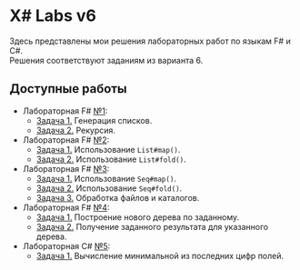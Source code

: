 # X# Labs v6
Здесь представлены мои решения лабораторных работ по языкам F# и C#.<br>
Решения соответствуют заданиям из варианта 6.

## Доступные работы
- Лабораторная F# [№1](Lab1):
  - [Задача 1.](Lab1/Task1.fs) Генерация списков.
  - [Задача 2.](Lab1/Task2.fs) Рекурсия.
- Лабораторная F# [№2](Lab2):
  - [Задача 1.](Lab2/Task1.fs) Использование `List#map()`.
  - [Задача 2.](Lab2/Task2.fs) Использование `List#fold()`.
- Лабораторная F# [№3](Lab3):
  - [Задача 1.](Lab3/Task1.fs) Использование `Seq#map()`.
  - [Задача 2.](Lab3/Task2.fs) Использование `Seq#fold()`.
  - [Задача 3.](Lab3/Task3.fs) Обработка файлов и каталогов.
- Лабораторная F# [№4](Lab4):
  - [Задача 1.](Lab4/Task1.fs) Построение нового дерева по заданному.
  - [Задача 2.](Lab4/Task2.fs) Получение заданного результата для указанного дерева.
- Лабораторная C# [№5](Lab5):
  - [Задача 1.](Lab5/Task1.cs) Вычисление минимальной из последних цифр полей.
